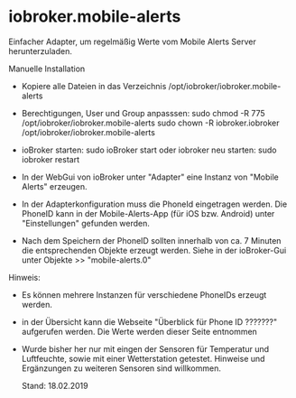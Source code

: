 # iobroker.mobile-alerts

Einfacher Adapter, um regelmäßig Werte vom Mobile Alerts Server herunterzuladen.


Manuelle Installation

- Kopiere alle Dateien in das Verzeichnis /opt/iobroker/iobroker.mobile-alerts

- Berechtigungen, User und Group anpasssen:
	sudo chmod -R 775  /opt/iobroker/iobroker.mobile-alerts
	sudo chown -R iobroker.iobroker  /opt/iobroker/iobroker.mobile-alerts

- ioBroker starten: sudo ioBroker start
  oder iobroker neu starten: sudo iobroker restart

- In der WebGui von ioBroker unter "Adapter" eine Instanz von "Mobile Alerts" erzeugen.

- In der Adapterkonfiguration muss die PhoneId eingetragen werden.
  Die PhoneID kann in der Mobile-Alerts-App (für iOS bzw. Android) unter "Einstellungen" 
  gefunden werden.
  
- Nach dem Speichern der PhoneID sollten innerhalb von ca. 7 Minuten die entsprechenden 
  Objekte erzeugt werden. Siehe in der ioBroker-Gui unter Objekte >> "mobile-alerts.0"
  
  
  
Hinweis:

- Es können mehrere Instanzen für verschiedene PhoneIDs erzeugt werden.

- in der Übersicht kann die Webseite "Überblick für Phone ID ???????" aufgerufen werden. Die
  Werte werden dieser Seite entnommen
  
- Wurde bisher her nur mit eingen der Sensoren für Temperatur und Luftfeuchte, sowie 
  mit einer Wetterstation getestet. Hinweise und Ergänzungen zu weiteren Sensoren sind 
  willkommen.
  
  
  Stand: 18.02.2019


